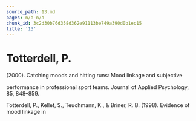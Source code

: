 ```yaml
---
source_path: 13.md
pages: n/a-n/a
chunk_id: 3c2d30b76d358d362e91113be749a390d0b1ec15
title: '13'
---
```

# Totterdell, P.

(2000). Catching moods and hitting runs: Mood linkage and subjective

performance in professional sport teams. Journal of Applied Psychology, 85, 848–859.

Totterdell, P., Kellet, S., Teuchmann, K., & Briner, R. B. (1998). Evidence of mood linkage in
